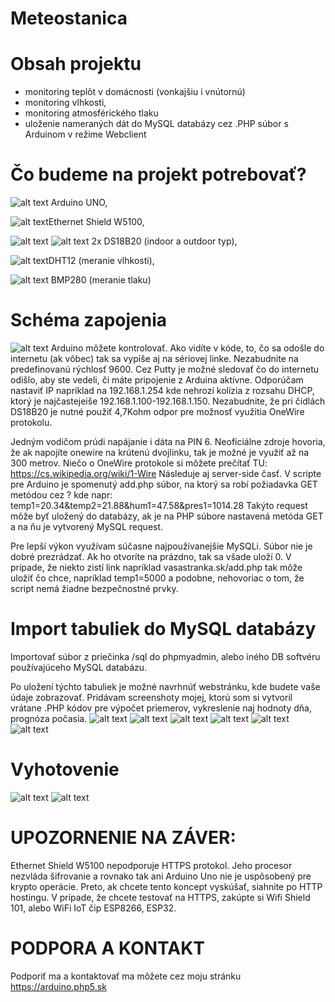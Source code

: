 # Meteostanica
# Obsah projektu
* monitoring teplôt v domácnosti (vonkajšiu i vnútornú)
* monitoring vlhkosti, 
* monitoring atmosférického tlaku
* uloženie nameraných dát do MySQL databázy cez .PHP súbor s Arduinom v režime Webclient
# Čo budeme na projekt potrebovať?
![alt text](https://upload.wikimedia.org/wikipedia/commons/thumb/3/38/Arduino_Uno_-_R3.jpg/300px-Arduino_Uno_-_R3.jpg) Arduino UNO, 

![alt text](http://i.ebayimg.com/images/g/jWAAAOSwo0JWKdaF/s-l300.jpg)Ethernet Shield W5100, 

![alt text](https://images-na.ssl-images-amazon.com/images/I/31anMgqT9BL._SY300_.jpg)  ![alt text](https://images-na.ssl-images-amazon.com/images/I/41PtGDgGbzL._SY300_.jpg) 2x DS18B20 (indoor a outdoor typ), 

![alt text](https://d198pdkcx2sur5.cloudfront.net/31/ac/imageA2231ac334783c8c7bada706a42b8fc3586dfd322.jpg)DHT12 (meranie vlhkosti), 

![alt text](http://i.ebayimg.com/images/g/rR8AAOSwu1VW4CQC/s-l300.jpg) BMP280 (meranie tlaku)
# Schéma zapojenia
![alt text](https://i.nahraj.to/f/1JUd.JPG)
Arduino môžete kontrolovať. Ako vidíte v kóde, to, čo sa odošle do internetu (ak vôbec) tak sa vypíše aj na sériovej linke. Nezabudnite na predefinovanú rýchlosť 9600. Cez Putty je možné sledovať čo do internetu odišlo, aby ste vedeli, či máte pripojenie z Arduina aktívne. Odporúčam nastaviť IP napríklad na 192.168.1.254 kde nehrozí kolízia z rozsahu DHCP, ktorý je najčastejeiše 192.168.1.100-192.168.1.150. Nezabudnite, že pri čidlách DS18B20 je nutné použiť 4,7Kohm odpor pre možnosť využitia OneWire protokolu. 

Jedným vodičom prúdi napájanie i dáta na PIN 6. Neoficiálne zdroje hovoria, že ak napojíte onewire na krútenú dvojlinku, tak je možné je využiť až na 300 metrov. Niečo o OneWire protokole si môžete prečítať TU: https://cs.wikipedia.org/wiki/1-Wire
Následuje aj server-side časť. V scripte pre Arduino je spomenutý add.php súbor, na ktorý sa robí požiadavka GET metódou cez ? kde napr: temp1=20.34&temp2=21.88&hum1=47.58&pres1=1014.28 Takýto request môže byť uložený do databázy, ak je na PHP súbore nastavená metóda GET a na ňu je vytvorený MySQL request. 

Pre lepší výkon využívam súčasne najpoužívanejšie MySQLi. Súbor nie je dobré prezrádzať. Ak ho otvoríte na prázdno, tak sa všade uloží 0. V prípade, že niekto zistí link napríklad vasastranka.sk/add.php tak môže uložiť čo chce, napríklad temp1=5000 a podobne, nehovoriac o tom, že script nemá žiadne bezpečnostné prvky.

# Import tabuliek do MySQL databázy
Importovať súbor z priečinka /sql do phpmyadmin, alebo iného DB softvéru používajúceho MySQL databázu.

Po uložení týchto tabuliek je možné navrhnúť webstránku, kde budete vaše údaje zobrazovať. Pridávam screenshoty mojej, ktorú som si vytvoril vrátane .PHP kódov pre výpočet priemerov, vykreslenie naj hodnoty dňa, prognóza počasia.
![alt text](https://i.nahraj.to/f/1JUl.JPG)
![alt text](https://i.nahraj.to/f/1JUk.JPG)
![alt text](https://i.nahraj.to/f/1JUj.JPG)
![alt text](https://i.nahraj.to/f/1JUi.JPG)
![alt text](https://i.nahraj.to/f/1JUh.JPG)
![alt text](https://i.nahraj.to/f/1JUg.JPG)

# Vyhotovenie
![alt text](https://i.nahraj.to/f/1JUe.jpg)
![alt text](https://i.nahraj.to/f/1JUf.jpg)

# UPOZORNENIE NA ZÁVER: 
Ethernet Shield W5100 nepodporuje HTTPS protokol. Jeho procesor nezvláda šifrovanie a rovnako tak ani Arduino Uno nie je uspôsobený pre krypto operácie. Preto, ak chcete tento koncept vyskúšať, siahnite po HTTP hostingu. V prípade, že chcete testovať na HTTPS, zakúpte si Wifi Shield 101, alebo WiFi IoT čip ESP8266, ESP32. 

# PODPORA A KONTAKT
Podporiť ma a kontaktovať ma môžete cez moju stránku https://arduino.php5.sk
